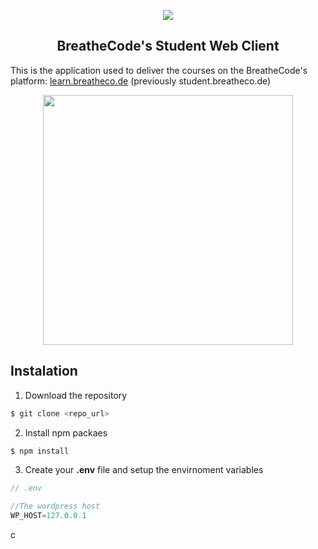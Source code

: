 <p align="center">
  <img src="https://assets.breatheco.de/apis/img/images.php?blob&random&cat=icon&tags=breathecode,128">
</p>

<p>
    <h2 align="center"> BreatheCode's Student Web Client </h2>
</p>

This is the application used to deliver the courses on the BreatheCode's platform: [learn.breatheco.de](https://learn.breatheco.de) (previously student.breatheco.de)

<p align="center">
  <img width="400" src="https://github.com/breatheco-de/desktop-client/blob/master/preview.gif?raw=true">
</p>

## Instalation

1. Download the repository
```sh
$ git clone <repo_url>
```
2. Install npm packaes
```sh
$ npm install
```
3. Create your **.env** file and setup the envirnoment variables
```js
// .env

//The wordpress host
WP_HOST=127.0.0.1
```
c
